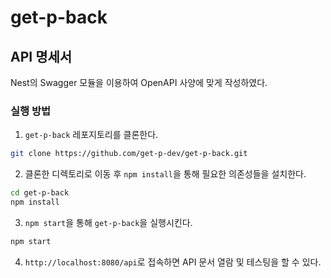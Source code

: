 # get-p-back

## API 명세서

Nest의 Swagger 모듈을 이용하여 OpenAPI 사양에 맞게 작성하였다.

### 실행 방법

1. `get-p-back` 레포지토리를 클론한다.

```bash
git clone https://github.com/get-p-dev/get-p-back.git
```

2. 클론한 디렉토리로 이동 후 `npm install`을 통해 필요한 의존성들을 설치한다.

```bash
cd get-p-back
npm install
```

3. `npm start`을 통해 `get-p-back`을 실행시킨다.

```bash
npm start
```

4. `http://localhost:8080/api`로 접속하면 API 문서 열람 및 테스팅을 할 수 있다.
